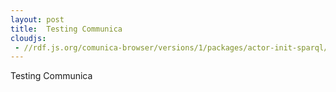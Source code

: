 ```yaml
---
layout: post
title:  Testing Communica
cloudjs:
 - //rdf.js.org/comunica-browser/versions/1/packages/actor-init-sparql/comunica-browser.js"
---
```

Testing Communica




